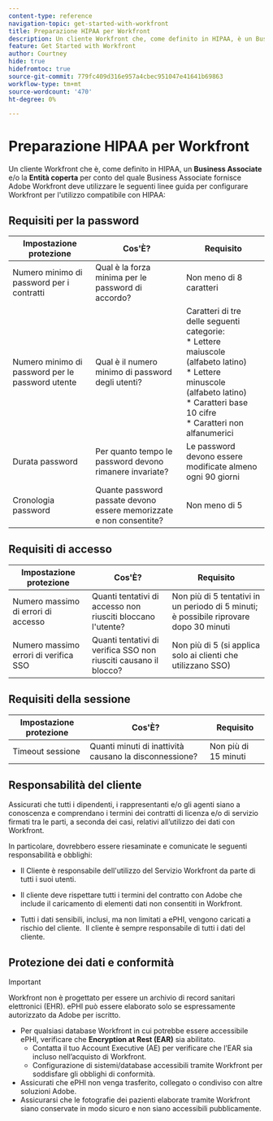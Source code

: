 ```yaml
---
content-type: reference
navigation-topic: get-started-with-workfront
title: Preparazione HIPAA per Workfront
description: Un cliente Workfront che, come definito in HIPAA, è un Business Associate e/o l’Entità coperta per conto del quale il Business Associate fornisce Adobe Workfront deve utilizzare le seguenti linee guida per configurare Workfront per l’utilizzo compatibile con HIPAA.
feature: Get Started with Workfront
author: Courtney
hide: true
hidefromtoc: true
source-git-commit: 779fc409d316e957a4cbec951047e41641b69863
workflow-type: tm+mt
source-wordcount: '470'
ht-degree: 0%

---
```



# Preparazione HIPAA per Workfront

Un cliente Workfront che è, come definito in HIPAA, un **Business Associate** e/o la **Entità coperta** per conto del quale Business Associate fornisce Adobe Workfront deve utilizzare le seguenti linee guida per configurare Workfront per l&#39;utilizzo compatibile con HIPAA:


## Requisiti per la password

| **Impostazione protezione** | **Cos&#39;È?** | **Requisito** |
|----------------------|------------------|------------------|
| Numero minimo di password per i contratti | Qual è la forza minima per le password di accordo? | Non meno di 8 caratteri |
| Numero minimo di password per le password utente | Qual è il numero minimo di password degli utenti? | Caratteri di tre delle seguenti categorie:<br>* Lettere maiuscole (alfabeto latino)<br>* Lettere minuscole (alfabeto latino)<br>* Caratteri base 10 cifre<br>* Caratteri non alfanumerici |
| Durata password | Per quanto tempo le password devono rimanere invariate? | Le password devono essere modificate almeno ogni 90 giorni |
| Cronologia password | Quante password passate devono essere memorizzate e non consentite? | Non meno di 5 |


## Requisiti di accesso

| **Impostazione protezione** | **Cos&#39;È?** | **Requisito** |
|----------------------|------------------|------------------|
| Numero massimo di errori di accesso | Quanti tentativi di accesso non riusciti bloccano l&#39;utente? | Non più di 5 tentativi in un periodo di 5 minuti; è possibile riprovare dopo 30 minuti |
| Numero massimo errori di verifica SSO | Quanti tentativi di verifica SSO non riusciti causano il blocco? | Non più di 5 (si applica solo ai clienti che utilizzano SSO) |


## Requisiti della sessione

| **Impostazione protezione** | **Cos&#39;È?** | **Requisito** |
|----------------------|------------------|------------------|
| Timeout sessione | Quanti minuti di inattività causano la disconnessione? | Non più di 15 minuti |

## Responsabilità del cliente

Assicurati che tutti i dipendenti, i rappresentanti e/o gli agenti siano a conoscenza e comprendano i termini dei contratti di licenza e/o di servizio firmati tra le parti, a seconda dei casi, relativi all’utilizzo dei dati con Workfront.

In particolare, dovrebbero essere riesaminate e comunicate le seguenti responsabilità e obblighi: 

* Il Cliente è responsabile dell&#39;utilizzo del Servizio Workfront da parte di tutti i suoi utenti. 

* Il cliente deve rispettare tutti i termini del contratto con Adobe che include il caricamento di elementi dati non consentiti in Workfront. 

* Tutti i dati sensibili, inclusi, ma non limitati a ePHI, vengono caricati a rischio del cliente.  Il cliente è sempre responsabile di tutti i dati del cliente. 


## Protezione dei dati e conformità

>[!IMPORTANT]
>
>Workfront non è progettato per essere un archivio di record sanitari elettronici (EHR). ePHI può essere elaborato solo se espressamente autorizzato da Adobe per iscritto. 

* Per qualsiasi database Workfront in cui potrebbe essere accessibile ePHI, verificare che **Encryption at Rest (EAR)** sia abilitato.
   * Contatta il tuo Account Executive (AE) per verificare che l’EAR sia incluso nell’acquisto di Workfront.
   * Configurazione di sistemi/database accessibili tramite Workfront per soddisfare gli obblighi di conformità.
* Assicurati che ePHI non venga trasferito, collegato o condiviso con altre soluzioni Adobe.
* Assicurarsi che le fotografie dei pazienti elaborate tramite Workfront siano conservate in modo sicuro e non siano accessibili pubblicamente.